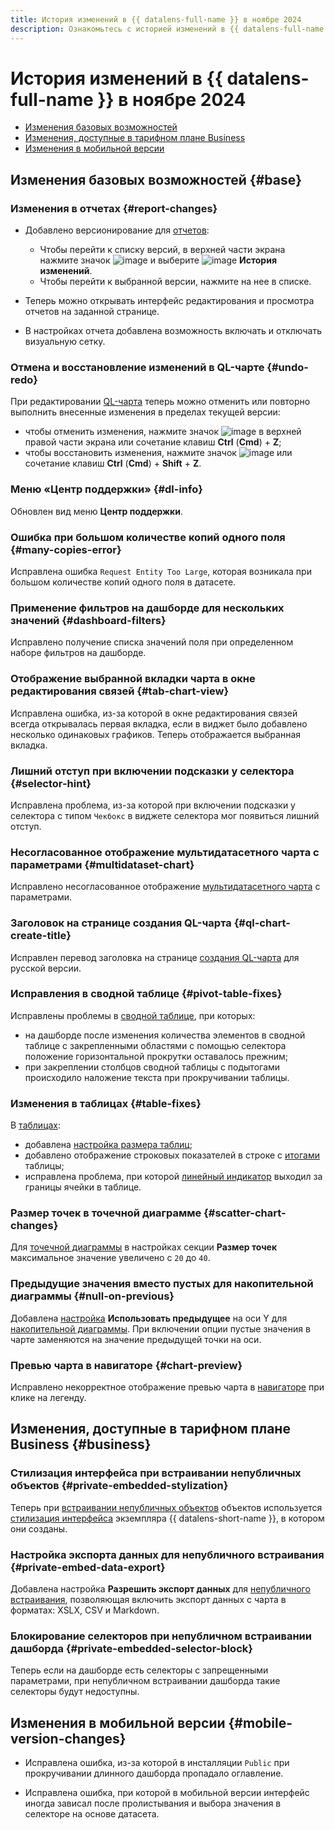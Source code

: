 ```yaml
---
title: История изменений в {{ datalens-full-name }} в ноябре 2024
description: Ознакомьтесь с историей изменений в {{ datalens-full-name }} за ноябрь 2024.
---
```


# История изменений в {{ datalens-full-name }} в ноябре 2024


* [Изменения базовых возможностей](#base)
* [Изменения, доступные в тарифном плане Business](#business)
* [Изменения в мобильной версии](#mobile-version-changes)

## Изменения базовых возможностей {#base}



### Изменения в отчетах {#report-changes}

* Добавлено версионирование для [отчетов](../reports/index.md):

  * Чтобы перейти к списку версий, в верхней части экрана нажмите значок ![image](../../_assets/console-icons/ellipsis.svg) и выберите ![image](../../_assets/console-icons/clock.svg) **История изменений**.
  * Чтобы перейти к выбранной версии, нажмите на нее в списке.

* Теперь можно открывать интерфейс редактирования и просмотра отчетов на заданной странице.
* В настройках отчета добавлена возможность включать и отключать визуальную сетку.

### Отмена и восстановление изменений в QL-чарте {#undo-redo}

При редактировании [QL-чарта](../concepts/chart/ql-charts.md) теперь можно отменить или повторно выполнить внесенные изменения в пределах текущей версии:

* чтобы отменить изменения, нажмите значок ![image](../../_assets/console-icons/arrow-uturn-ccw-left.svg) в верхней правой части экрана или сочетание клавиш **Ctrl** (**Cmd**) + **Z**;
* чтобы восстановить изменения, нажмите значок ![image](../../_assets/console-icons/arrow-uturn-cw-right.svg) или сочетание клавиш **Ctrl** (**Cmd**) + **Shift** + **Z**.



### Меню «Центр поддержки» {#dl-info}

Обновлен вид меню **Центр поддержки**.


### Ошибка при большом количестве копий одного поля {#many-copies-error}

Исправлена ошибка `Request Entity Too Large`, которая возникала при большом количестве копий одного поля в датасете.

### Применение фильтров на дашборде для нескольких значений {#dashboard-filters}

Исправлено получение списка значений поля при определенном наборе фильтров на дашборде.

### Отображение выбранной вкладки чарта в окне редактирования связей {#tab-chart-view}

Исправлена ошибка, из-за которой в окне редактирования связей всегда открывалась первая вкладка, если в виджет было добавлено несколько одинаковых графиков. Теперь отображается выбранная вкладка.

### Лишний отступ при включении подсказки у селектора {#selector-hint}

Исправлена проблема, из-за которой при включении подсказки у селектора с типом `Чекбокс` в виджете селектора мог появиться лишний отступ.

### Несогласованное отображение мультидатасетного чарта с параметрами {#multidataset-chart}

Исправлено несогласованное отображение [мультидатасетного чарта](../concepts/chart/multidataset-chart.md) с параметрами.

### Заголовок на странице создания  QL-чарта {#ql-chart-create-title}

Исправлен перевод заголовка на странице [создания QL-чарта](../operations/chart/create-sql-chart.md#main-page) для русской версии.

### Исправления в сводной таблице {#pivot-table-fixes}

Исправлены проблемы в [сводной таблице](../visualization-ref/pivot-table-chart.md), при которых:

* на дашборде после изменения количества элементов в сводной таблице с закрепленными областями с помощью селектора положение горизонтальной прокрутки оставалось прежним;
* при закреплении столбцов сводной таблицы с подытогами происходило наложение текста при прокручивании таблицы.

### Изменения в таблицах {#table-fixes}

В [таблицах](../visualization-ref/table-chart.md):

* добавлена [настройка размера таблиц](../visualization-ref/table-chart.md#table-size-settings);
* добавлено отображение строковых показателей в строке с [итогами](../visualization-ref/table-chart.md#add-totals) таблицы;
* исправлена проблема, при которой [линейный индикатор](../visualization-ref/table-chart.md#add-linear-indicator) выходил за границы ячейки в таблице.

### Размер точек в точечной диаграмме {#scatter-chart-changes}

Для [точечной диаграммы](../visualization-ref/scatter-chart.md) в настройках секции **Размер точек** максимальное значение увеличено с `20` до `40`.

### Предыдущие значения вместо пустых для накопительной диаграммы {#null-on-previous} 

Добавлена [настройка](../concepts/chart/settings.md#section-settings) **Использовать предыдущее** на оси Y для [накопительной диаграммы](../visualization-ref/area-chart.md). При включении опции пустые значения в чарте заменяются на значение предыдущей точки на оси.

### Превью чарта в навигаторе {#chart-preview}

Исправлено некорректное отображение превью чарта в [навигаторе](../operations/chart/config-chart-navigator.md) при клике на легенду.


## Изменения, доступные в тарифном плане Business {#business}

### Стилизация интерфейса при встраивании непубличных объектов {#private-embedded-stylization}

Теперь при [встраивании непубличных объектов](../security/private-embedded-objects.md) объектов используется [стилизация интерфейса](../settings/ui-customization.md) экземпляра {{ datalens-short-name }}, в котором они созданы.

### Настройка экспорта данных для непубличного встраивания {#private-embed-data-export}

Добавлена настройка **Разрешить экспорт данных** для [непубличного встраивания](../security/private-embedded-objects.md#how-to-private-embed), позволяющая включить экспорт данных с чарта в форматах: XSLX, CSV и Markdown.

### Блокирование селекторов при непубличном встраивании дашборда {#private-embedded-selector-block}

Теперь если на дашборде есть селекторы с запрещенными параметрами, при непубличном встраивании дашборда такие селекторы будут недоступны.


## Изменения в мобильной версии {#mobile-version-changes}


* Исправлена ошибка, из-за которой в инсталляции `Public` при прокручивании длинного дашборда пропадало оглавление.

* Исправлена ошибка, при которой в мобильной версии интерфейс иногда зависал после пролистывания и выбора значения в селекторе на основе датасета.


